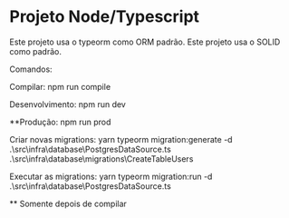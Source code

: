 
# Projeto Node/Typescript

Este projeto usa o typeorm como ORM padrão.
Este projeto usa o SOLID como padrão.

Comandos:

Compilar: npm run compile

Desenvolvimento: npm run dev

**Produção: npm run prod

Criar novas migrations: yarn typeorm migration:generate -d .\src\infra\database\PostgresDataSource.ts .\src\infra\database\migrations\CreateTableUsers

Executar as migrations: yarn typeorm migration:run -d .\src\infra\database\PostgresDataSource.ts

** Somente depois de compilar


